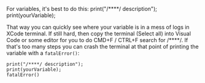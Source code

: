 

For variables, it's best to do this:
print("/****/ description");
print(yourVariable);

That way you can quickly see where your variable is in a mess of logs in XCode terminal. If still hard, then copy the terminal (Select all) into Visual Code or some editor for you to do CMD+F / CTRL+F search for /****/. If that's too many steps you can crash the terminal at that point of printing the variable with a `fatalError()`:

```
print("/****/ description");
print(yourVariable);
fatalError()
```
